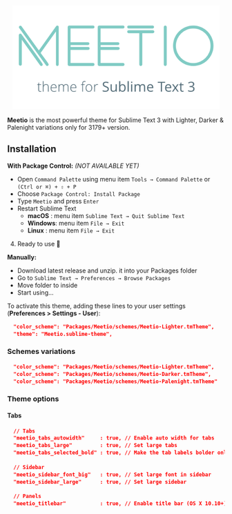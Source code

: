 <p align="center"><img src="public/meetio.png" width="480"/></p>

**Meetio** is the most powerful theme for Sublime Text 3 with Lighter, Darker & Palenight variations only for 3179+ version.

## Installation

**With Package Control:** _(NOT AVAILABLE YET)_
 - Open `Command Palette` using menu item `Tools → Command Palette` or `(Ctrl or ⌘) + ⇧ + P`
 - Choose `Package Control: Install Package`
 - Type `Meetio` and press `Enter`
 - Restart Sublime Text
    - **macOS** : menu item `Sublime Text → Quit Sublime Text`
    - **Windows**: menu item `File → Exit`
    - **Linux** : menu item `File → Exit`

4. Ready to use 🎉

**Manually:**
 - Download latest release and unzip. it into your Packages folder
 - Go to `Sublime Text → Preferences → Browse Packages`
 - Move folder to inside
 - Start using...


To activate this theme, adding these lines to your user settings (**Preferences > Settings - User**):


```json
  "color_scheme": "Packages/Meetio/schemes/Meetio-Lighter.tmTheme",
  "theme": "Meetio.sublime-theme",
```

### Schemes variations

```json
  "color_scheme": "Packages/Meetio/schemes/Meetio-Lighter.tmTheme",
  "color_scheme": "Packages/Meetio/schemes/Meetio-Darker.tmTheme",
  "color_scheme": "Packages/Meetio/schemes/Meetio-Palenight.tmTheme"
```

### Theme options

#### Tabs

```json
  // Tabs
  "meetio_tabs_autowidth"     : true, // Enable auto width for tabs
  "meetio_tabs_large"         : true, // Set large tabs
  "meetio_tabs_selected_bold" : true, // Make the tab labels bolder only in selected

  // Sidebar
  "meetio_sidebar_font_big"   : true, // Set large font in sidebar
  "meetio_sidebar_large"      : true, // Set large sidebar

  // Panels
  "meetio_titlebar"           : true, // Enable title bar (OS X 10.10+)
```
